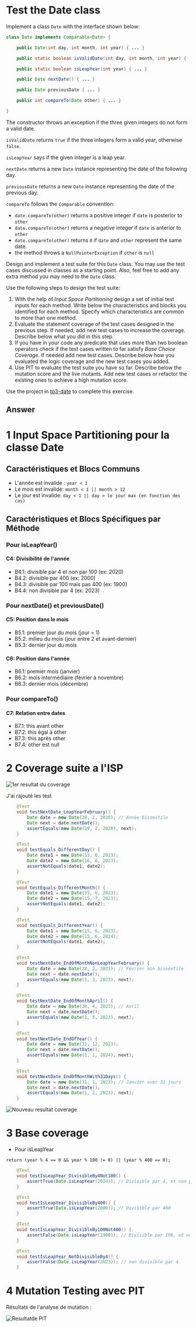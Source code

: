 # Test the Date class

Implement a class `Date` with the interface shown below:

```java
class Date implements Comparable<Date> {

    public Date(int day, int month, int year) { ... }

    public static boolean isValidDate(int day, int month, int year) { ... }

    public static boolean isLeapYear(int year) { ... }

    public Date nextDate() { ... }

    public Date previousDate { ... }

    public int compareTo(Date other) { ... }

}
```

The constructor throws an exception if the three given integers do not form a valid date.

`isValidDate` returns `true` if the three integers form a valid year, otherwise `false`.

`isLeapYear` says if the given integer is a leap year.

`nextDate` returns a new `Date` instance representing the date of the following day.

`previousDate` returns a new `Date` instance representing the date of the previous day.

`compareTo` follows the `Comparable` convention:

* `date.compareTo(other)` returns a positive integer if `date` is posterior to `other`
* `date.compareTo(other)` returns a negative integer if `date` is anterior to `other`
* `date.compareTo(other)` returns `0` if `date` and `other` represent the same date.
* the method throws a `NullPointerException` if `other` is `null` 

Design and implement a test suite for this `Date` class.
You may use the test cases discussed in classes as a starting point. 
Also, feel free to add any extra method you may need to the `Date` class.


Use the following steps to design the test suite:

1. With the help of *Input Space Partitioning* design a set of initial test inputs for each method. Write below the characteristics and blocks you identified for each method. Specify which characteristics are common to more than one method.
2. Evaluate the statement coverage of the test cases designed in the previous step. If needed, add new test cases to increase the coverage. Describe below what you did in this step.
3. If you have in your code any predicate that uses more than two boolean operators check if the test cases written to far satisfy *Base Choice Coverage*. If needed add new test cases. Describe below how you evaluated the logic coverage and the new test cases you added.
4. Use PIT to evaluate the test suite you have so far. Describe below the mutation score and the live mutants. Add new test cases or refactor the existing ones to achieve a high mutation score.

Use the project in [tp3-date](../code/tp3-date) to complete this exercise.

## Answer


# 1 Input Space Partitioning pour la classe Date

## Caractéristiques et Blocs Communs 
- L'année est invalide : `year < 1` 
- Le mois est invalide: `month < 1 || month > 12` 
- Le jour est invalide: `day < 1 || day > le jour max (en fonction des cas)`

## Caractéristiques et Blocs Spécifiques par Méthode

### Pour isLeapYear()
#### C4: Divisibilité de l'année
- B4.1: divisible par 4 et non par 100 (ex: 2020)
- B4.2: divisible par 400 (ex: 2000)
- B4.3: divisible par 100 mais pas 400 (ex: 1900)
- B4.4: non divisible par 4 (ex: 2023)

### Pour nextDate() et previousDate()
#### C5: Position dans le mois
- B5.1: premier jour du mois (jour = 1)
- B5.2: milieu du mois (jour entre 2 et avant-dernier)
- B5.3: dernier jour du mois

#### C6: Position dans l'année
- B6.1: premier mois (janvier)
- B6.2: mois intermédiaire (février à novembre)
- B6.3: dernier mois (décembre)

### Pour compareTo()
#### C7: Relation entre dates
- B7.1: this avant other
- B7.2: this égal à other
- B7.3: this après other
- B7.4: other est null



# 2 Coverage suite a l'ISP

![1er resultat du coverage](../images/coverage%20Date.PNG)

J'ai rajouté les test

```java
    @Test
    void testNextDate_LeapYearFebruary() {
        Date date = new Date(28, 2, 2020); // Année bissextile
        Date next = date.nextDate();
        assertEquals(new Date(29, 2, 2020), next);
    }

    @Test
    void testEquals_DifferentDay() {
        Date date1 = new Date(15, 6, 2023);
        Date date2 = new Date(16, 6, 2023);
        assertNotEquals(date1, date2);
    }

    @Test
    void testEquals_DifferentMonth() {
        Date date1 = new Date(15, 6, 2023);
        Date date2 = new Date(15, 7, 2023);
        assertNotEquals(date1, date2);
    }

    @Test
    void testEquals_DifferentYear() {
        Date date1 = new Date(15, 6, 2023);
        Date date2 = new Date(15, 6, 2024);
        assertNotEquals(date1, date2);
    }

    @Test
    void testNextDate_EndOfMonthNonLeapYearFebruary() {
        Date date = new Date(28, 2, 2023); // Février non bissextile
        Date next = date.nextDate();
        assertEquals(new Date(1, 3, 2023), next);
    }

    @Test
    void testNextDate_EndOfMonthApril() {
        Date date = new Date(30, 4, 2023); // Avril
        Date next = date.nextDate();
        assertEquals(new Date(1, 5, 2023), next);
    }

    @Test
    void testNextDate_EndOfYear() {
        Date date = new Date(31, 12, 2023);
        Date next = date.nextDate();
        assertEquals(new Date(1, 1, 2024), next);
    }

    @Test
    void testNextDate_EndOfMonthWith31Days() {
        Date date = new Date(31, 1, 2023); // Janvier avec 31 jours
        Date next = date.nextDate();
        assertEquals(new Date(1, 2, 2023), next);
    }
```

![Nouveau resultat coverage](../images/coverage%202%20date.PNG)

# 3 Base coverage

- Pour isLeapYear

`return (year % 4 == 0 && year % 100 != 0) || (year % 400 == 0);`

```java
    @Test
    void testIsLeapYear_DivisibleBy4Not100() {
        assertTrue(Date.isLeapYear(2024)); // Divisible par 4, et non par 100
    }

    @Test
    void testIsLeapYear_DivisibleBy400() {
        assertTrue(Date.isLeapYear(2000)); // Divisible par 400
    }

    @Test
    void testIsLeapYear_DivisibleBy100Not400() {
        assertFalse(Date.isLeapYear(1900)); // Divisible par 100, et non par 400
    }

    @Test
    void testIsLeapYear_NotDivisibleBy4() {
        assertFalse(Date.isLeapYear(2023)); // non divisible par 4
    }
```

# 4 Mutation Testing avec PIT

Résultats de l'analyse de mutation :

![Resultatde PIT](../images/pit%20date%20v2.PNG)



